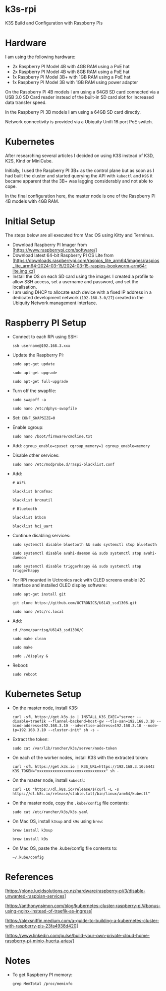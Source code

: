 # k3s-rpi

K3S Build and Configuration with Raspberry PIs

# Hardware

I am using the following hardware:

- 2x Raspberry PI Model 4B with 4GB RAM using a PoE hat
- 2x Raspberry PI Model 4B with 8GB RAM using a PoE hat
- 1x Raspberry PI Model 3B+ with 1GB RAM using a PoE hat
- 1x Raspberry PI Model 3B with 1GB RAM using power adapter

On the Raspberry PI 4B models I am using a 64GB SD card connected via a USB 3.0 SD Card reader instead of the built-in SD card slot for increased data transfer speed.

In the Raspberry PI 3B models I am using a 64GB SD card directly.

Network connectivity is provided via a Ubiquity Unifi 16 port PoE switch.

# Kubernetes

After researching several articles I decided on using K3S instead of K3D, K2S, Kind or MiniCube.

Initially, I used the Raspberry PI 3B+ as the control plane but as soon as I had built the cluster and started querying the API with `kubectl` and `K9S` it became apparent that the 3B+ was lagging considerably and not able to cope.

In the final configuration here, the master node is one of the Raspberry PI 4B models with 4GB RAM.

# Initial Setup

The steps below are all executed from Mac OS using Kitty and Terminus.

- Download Raspberry PI Imager from [https://www.raspberrypi.com/software/]
- Download latest 64-bit Raspberry PI OS Lite from [https://downloads.raspberrypi.com/raspios_lite_arm64/images/raspios_lite_arm64-2024-03-15/2024-03-15-raspios-bookworm-arm64-lite.img.xz]
- Install the OS on each SD card using the imager. I created a profile to allow SSH access, set a username and password, and set the localisation.
- I am using DHCP to allocate each device with a fixed IP address in a dedicated development network (`192.168.3.0/27`) created in the Ubiquity Network management interface.

# Raspberry PI Setup

- Connect to each RPi using SSH:

  `ssh username@192.168.3.xxx`

- Update the Raspberry PI:

  `sudo apt-get update`

  `sudo apt-get upgrade`

  `sudo apt-get full-upgrade`

- Turn off the swapfile:

  `sudo swapoff -a`

  `sudo nano /etc/dphys-swapfile`

- Set: `CONF_SWAPSIZE=0`

- Enable cgroup:

  `sudo nano /boot/firmware/cmdline.txt`

- Add: `cgroup_enable=cpuset cgroup_memory=1 cgroup_enable=memory`

- Disable other services:

  `sudo nano /etc/modprobe.d/raspi-blacklist.conf`

- Add:

  `# WiFi`

  `blacklist brcmfmac`

  `blacklist brcmutil`

  `# Bluetooth`

  `blacklist btbcm`

  `blacklist hci_uart`

- Continue disabling services:

  `sudo systemctl disable bluetooth && sudo systemctl stop bluetooth`

  `sudo systemctl disable avahi-daemon && sudo systemctl stop avahi-daemon`

  `sudo systemctl disable triggerhappy && sudo systemctl stop triggerhappy`

- For RPi mounted in Uctronics rack with OLED screens enable I2C interface and installed OLED display software:

  `sudo apt-get install git`

  `git clone https://github.com/UCTRONICS/U6143_ssd1306.git`

  `sudo nano /etc/rc.local`

- Add:

  `cd /home/parrisg/U6143_ssd1306/C`

  `sudo make clean`

  `sudo make`

  `sudo ./display &`

- Reboot:

  `sudo reboot`

# Kubernetes Setup

- On the master node, install K3S:

  `curl -sfL https://get.k3s.io | INSTALL_K3S_EXEC="server --disable=traefik --flannel-backend=host-gw --tls-san=192.168.3.10 --bind-address=192.168.3.10 --advertise-address=192.168.3.10 --node-ip=192.168.3.10 --cluster-init" sh -s -`

- Extract the token:

  `sudo cat /var/lib/rancher/k3s/server/node-token`

- On each of the worker nodes, install K3S with the extracted token:

  `curl -sfL https://get.k3s.io | K3S_URL=https://192.168.3.10:6443 K3S_TOKEN="xxxxxxxxxxxxxxxxxxxxxxxxxxxxxxx" sh -`

- On the master node, install `kubectl`:

  `curl -LO "https://dl.k8s.io/release/$(curl -L -s https://dl.k8s.io/release/stable.txt)/bin/linux/arm64/kubectl"`

- On the master node, copy the `.kube/config` file contents:

  `sudo cat /etc/rancher/k3s/k3s.yaml`

- On Mac OS, install `k3sup` and `k9s` using `brew`:

  `brew install k3sup`

  `brew install k9s`

- On Mac OS, paste the .kube/config file contents to:

  `~/.kube/config`

# References

[https://plone.lucidsolutions.co.nz/hardware/raspberry-pi/3/disable-unwanted-raspbian-services]

[https://anthonynsimon.com/blog/kubernetes-cluster-raspberry-pi/#bonus-using-nginx-instead-of-traefik-as-ingress]

[https://alexsniffin.medium.com/a-guide-to-building-a-kubernetes-cluster-with-raspberry-pis-23fa4938d420]

[https://www.linkedin.com/pulse/build-your-own-private-cloud-home-raspberry-pi-minio-huerta-arias/]

# Notes

- To get Raspberry PI memory:

  `grep MemTotal /proc/meminfo`
